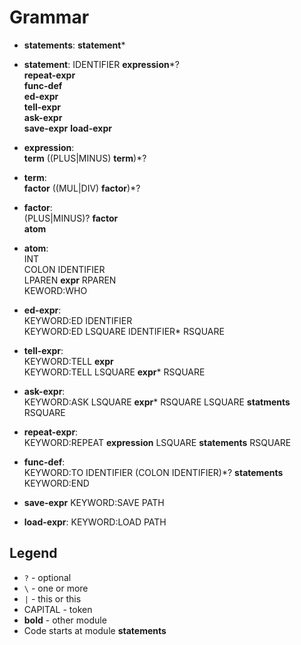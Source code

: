 # Grammar

- __statements__:
    __statement__*

- __statement__:
    IDENTIFIER __expression__*?  
    __repeat-expr__  
    __func-def__  
    __ed-expr__  
    __tell-expr__  
    __ask-expr__  
    __save-expr__
    __load-expr__
  
- __expression__:  
    __term__ ((PLUS|MINUS) __term__)*?

- __term__:   
    __factor__ ((MUL|DIV) __factor__)*?

- __factor__:     
    (PLUS|MINUS)? __factor__   
    __atom__

- __atom__:  
    INT   
    COLON IDENTIFIER  
    LPAREN __expr__ RPAREN  
    KEWORD:WHO

- __ed-expr__:  
    KEYWORD:ED IDENTIFIER  
    KEYWORD:ED LSQUARE IDENTIFIER* RSQUARE

- __tell-expr__:  
    KEYWORD:TELL __expr__  
    KEYWORD:TELL LSQUARE __expr__* RSQUARE

- __ask-expr__:  
    KEYWORD:ASK LSQUARE __expr__* RSQUARE LSQUARE __statments__ RSQUARE

- __repeat-expr__:  
    KEYWORD:REPEAT __expression__ LSQUARE __statements__ RSQUARE

- __func-def__:  
    KEYWORD:TO IDENTIFIER (COLON IDENTIFIER)*? __statements__ KEYWORD:END

- __save-expr__
    KEYWORD:SAVE PATH

- __load-expr__:
    KEYWORD:LOAD PATH

## Legend
- `?` - optional
- `\` - one or more
- `|` - this or this
- CAPITAL - token
- __bold__ - other module
- Code starts at module __statements__
